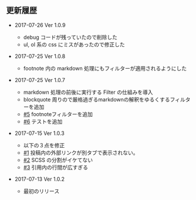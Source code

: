 更新履歴
--------

* 2017-07-26 Ver 1.0.9
  * debug コードが残っていたので削除した
  * ul, ol 系の css にミスがあったので修正した

* 2017-07-25 Ver 1.0.8
  * footnote 内の markdown 処理にもフィルターが適用されるようにした

* 2017-07-25 Ver 1.0.7
  * markdown 処理の前後に実行する Filter の仕組みを導入
  * blockquote 周りので厳格過ぎるmarkdownの解釈をゆるくするフィルターを追加
  * [#5](https://github.com/boarnasia/ac-markdownize/issues/5) footnoteフィルターを追加
  * [#6](https://github.com/boarnasia/ac-markdownize/issues/6) テストを追加

* 2017-07-15 Ver 1.0.3
  * 以下の３点を修正
  * [#1](https://github.com/boarnasia/ac-markdownize/issues/1) 投稿内の外部リンクが別タブで表示されない。
  * [#2](https://github.com/boarnasia/ac-markdownize/issues/2) SCSS の分割がイケてない
  * [#3](https://github.com/boarnasia/ac-markdownize/issues/3) 引用内の行間が広すぎる

* 2017-07-13 Ver 1.0.2
  * 最初のリリース

